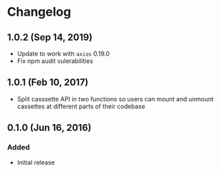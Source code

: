 # Changelog

## 1.0.2 (Sep 14, 2019)
- Update to work with `axios` 0.19.0
- Fix npm audit vulerabilities

## 1.0.1 (Feb 10, 2017)
- Split casssette API in two functions so users can mount and unmount cassettes at different parts of their codebase

## 0.1.0 (Jun 16, 2016)
### Added
- Initial release
